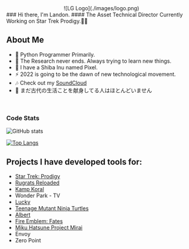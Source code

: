 <center>![LG Logo](./images/logo.png)</center>
### Hi there, I'm Landon. 
#### The Asset Technical Director Currently Working on Star Trek Prodigy.🖖✨

## About Me

- 🐍 Python Programmer Primarily.
- 🌱 The Research never ends. Always trying to learn new things.
- 🦊 I have a Shiba Inu named Pixel.
- ⚡ 2022 is going to be the dawn of new technological movement.
- 🎶 Check out my [SoundCloud](https://soundcloud.com/landon-ginn-375636184)
- 💮 まだ古代の生活ことを献身してる人はほとんどいません

<br />

### Code Stats
![GitHub stats](https://github-readme-stats.vercel.app/api?username=landonginn&show_icons=true&theme=dracula&count_private=true)

[![Top Langs](https://github-readme-stats.vercel.app/api/top-langs/?username=landonginn&layout=compact&theme=dracula&count_private=true)](https://github.com/anuraghazra/github-readme-stats)


## Projects I have developed tools for:

- [Star Trek: Prodigy](https://www.imdb.com/title/tt9795876/)
- [Rugrats Reloaded](https://www.imdb.com/title/tt8741368)
- [Kamp Koral](https://www.imdb.com/title/tt10436284)
- Wonder Park - TV
- [Lucky](https://www.imdb.com/title/tt9803152/)
- [Teenage Mutant Ninja Turtles](https://www.imdb.com/title/tt1877889)
- [Albert](https://www.imdb.com/title/tt6254874)
- [Fire Emblem: Fates](https://www.nintendo.com/games/detail/fire-emblem-fates-conquest-3ds/)
- [Miku Hatsune Project Mirai](https://www.nintendo.com/games/detail/hatsune-miku-project-mirai-dx-3ds/)
- Envoy
- Zero Point
